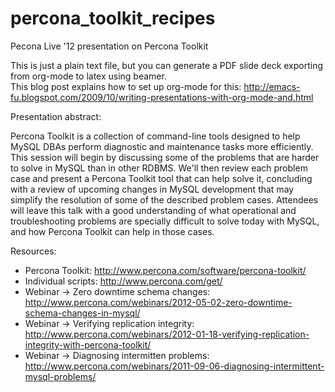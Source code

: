 percona_toolkit_recipes
=======================

Pecona Live '12 presentation on Percona Toolkit

This is just a plain text file, but you can generate a PDF slide deck exporting from org-mode to latex using beamer. 	
This blog post explains how to set up org-mode for this: http://emacs-fu.blogspot.com/2009/10/writing-presentations-with-org-mode-and.html

Presentation abstract: 

Percona Toolkit is a collection of command-line tools designed to help MySQL DBAs perform diagnostic and maintenance tasks more efficiently. This session will begin by discussing some of the problems that are harder to solve in MySQL than in other RDBMS. We'll then review each problem case and present a Percona Toolkit tool that can help solve it, concluding with a review of upcoming changes in MySQL development that may simplify the resolution of some of the described problem cases. Attendees will leave this talk with a good understanding of what operational and troubleshooting problems are specially difficult to solve today with MySQL, and how Percona Toolkit can help in those cases.


Resources: 

- Percona Toolkit: http://www.percona.com/software/percona-toolkit/
- Individual scripts: http://www.percona.com/get/<script-name>
- Webinar -> Zero downtime schema changes: http://www.percona.com/webinars/2012-05-02-zero-downtime-schema-changes-in-mysql/
- Webinar -> Verifying replication integrity: http://www.percona.com/webinars/2012-01-18-verifying-replication-integrity-with-percona-toolkit/
- Webinar -> Diagnosing intermitten problems: http://www.percona.com/webinars/2011-09-06-diagnosing-intermittent-mysql-problems/